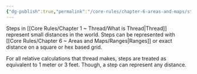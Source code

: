 ```yaml
---
{"dg-publish":true,"permalink":"/core-rules/chapter-6-areas-and-maps/steps/"}
---
```


Steps in [[Core Rules/Chapter 1 ~ Thread/What is Thread\|Thread]] represent small distances in the world. Steps can be represented with [[Core Rules/Chapter 6 ~ Areas and Maps/Ranges\|Ranges]] or exact distance on a square or hex based grid.

For all relative calculations that thread makes, steps are treated as equivalent to 1 meter or 3 feet. Though, a step can represent any distance.